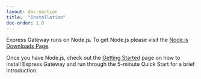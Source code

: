 ```yaml
---
layout: doc-section
title:  "Installation"
doc-order: 1.0
---
```

Express Gateway runs on Node.js. To get Node.js please visit the [Node.js Downloads Page](https://nodejs.org/en/download/).

Once you have Node.js, check out the [Getting Started](/getting-started) page on how to install Express Gateway and run through the 5-minute Quick Start for a brief introduction.
